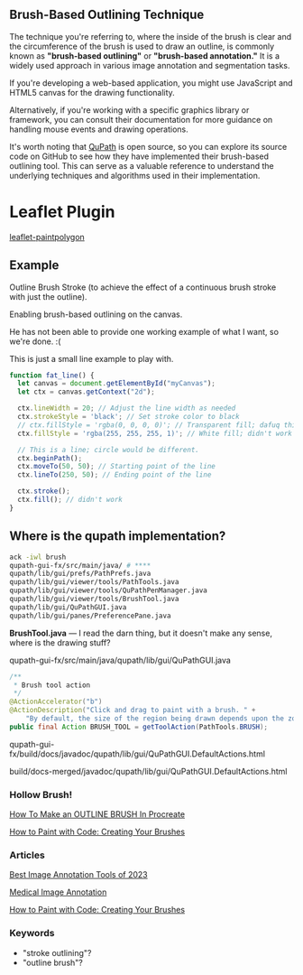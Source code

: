 ## Brush-Based Outlining Technique

The technique you're referring to, where the inside of the brush is clear and the circumference of the brush is used to draw an outline, is commonly known as **"brush-based outlining"** or **"brush-based annotation."** It is a widely used approach in various image annotation and segmentation tasks.

If you're developing a web-based application, you might use JavaScript and HTML5 canvas for the drawing functionality.

Alternatively, if you're working with a specific graphics library or framework, you can consult their documentation for more guidance on handling mouse events and drawing operations.

It's worth noting that [QuPath](https://github.com/qupath/qupath) is open source, so you can explore its source code on GitHub to see how they have implemented their brush-based outlining tool. This can serve as a valuable reference to understand the underlying techniques and algorithms used in their implementation.

# Leaflet Plugin

[leaflet-paintpolygon](https://github.com/tcoupin/leaflet-paintpolygon.git)

## Example

Outline Brush Stroke (to achieve the effect of a continuous brush stroke with just the outline).

Enabling brush-based outlining on the canvas.

He has not been able to provide one working example of what I want, so we're done. :(

This is just a small line example to play with.

```js
function fat_line() {
  let canvas = document.getElementById("myCanvas");
  let ctx = canvas.getContext("2d");

  ctx.lineWidth = 20; // Adjust the line width as needed
  ctx.strokeStyle = 'black'; // Set stroke color to black
  // ctx.fillStyle = 'rgba(0, 0, 0, 0)'; // Transparent fill; dafuq this do?
  ctx.fillStyle = 'rgba(255, 255, 255, 1)'; // White fill; didn't work

  // This is a line; circle would be different.
  ctx.beginPath();
  ctx.moveTo(50, 50); // Starting point of the line
  ctx.lineTo(250, 50); // Ending point of the line

  ctx.stroke();
  ctx.fill(); // didn't work
}
```

## Where is the qupath implementation?

```sh
ack -iwl brush
qupath-gui-fx/src/main/java/ # ****
qupath/lib/gui/prefs/PathPrefs.java
qupath/lib/gui/viewer/tools/PathTools.java
qupath/lib/gui/viewer/tools/QuPathPenManager.java
qupath/lib/gui/viewer/tools/BrushTool.java
qupath/lib/gui/QuPathGUI.java
qupath/lib/gui/panes/PreferencePane.java
```

**BrushTool.java** &mdash; I read the darn thing, but it doesn't make any sense, where is the drawing stuff?

qupath-gui-fx/src/main/java/qupath/lib/gui/QuPathGUI.java

```java
/**
 * Brush tool action
 */
@ActionAccelerator("b")
@ActionDescription("Click and drag to paint with a brush. " +
    "By default, the size of the region being drawn depends upon the zoom level in the viewer.")
public final Action BRUSH_TOOL = getToolAction(PathTools.BRUSH);
```

qupath-gui-fx/build/docs/javadoc/qupath/lib/gui/QuPathGUI.DefaultActions.html

build/docs-merged/javadoc/qupath/lib/gui/QuPathGUI.DefaultActions.html

### Hollow Brush!

[How To Make an OUTLINE BRUSH In Procreate](https://youtu.be/VPZJTXhg5po)

[How to Paint with Code: Creating Your Brushes](https://library.superhi.com/posts/how-to-paint-with-code-creating-paintbrushes)

### Articles

[Best Image Annotation Tools of 2023](https://www.v7labs.com/blog/best-image-annotation-tools)

[Medical Image Annotation](https://www.v7labs.com/medical-imaging-annotation)

[How to Paint with Code: Creating Your Brushes](https://library.superhi.com/posts/how-to-paint-with-code-creating-paintbrushes)

### Keywords

* "stroke outlining"?
* "outline brush"?

<br>
